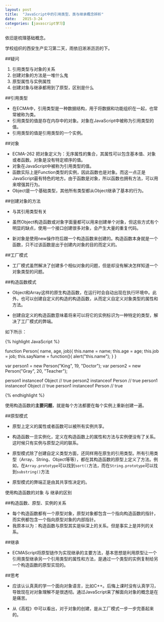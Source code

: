 ```yaml
---
layout: post
title:  "JavaScript中的引用类型、类与继承概念辨析"
date:   2015-3-24 
categories: [javascript学习]
---
```


依旧是梳理基础概念。

学校组织的西安生产实习第二天，雨依旧淅淅沥沥的下。


##疑问

1. 引用类型与对象的关系 
1. 创建对象的方法是一堆什么鬼
2. 原型属性与实例属性
2. 创建对象与继承都用到了原型，区别是什么

##引用类型
- 在ECMA中，引用类型是一种数据结构，用于将数据和功能组织在一起，也常常被称为类。
- 引用类型的值是存在内存中的对象。对象在JavaScript中被称为引用类型的值。
- 引用类型的值是引用类型的一个实例。

##对象

- ECMA-262 把对象定义为：无序属性的集合，其属性可以包含基本值、对象或者函数。对象是没有特定顺序的值。
- 对象在JavaScript中被称为引用类型的值。
- 函数实际上是Function类型的实例，因此函数也是对象。而这一点正是JavaScript最有特色的地方。由于函数是对象，所以函数也拥有方法，可以用来增强其行为。
- Object是一个基础类型，其他所有类型都从Object继承了基本的行为。

##创建对象的方法

- 与其引用类型有关

- 虽然Object构造函数或对象字面量都可以用来创建单个对象，但这些方式有个明显的缺点，使用一个接口创建很多对象，会产生大量的重复代码。

- 新对象是使用new操作符后跟一个构造函数来创建的。构造函数本身就是一个函数，只不过该函数是出于创建内对象的目的而定义的。

##工厂模式

- 工厂模式虽然解决了创建多个相似对象的问题，但是却没有解决怎样知道一个对象类型的问题。

##构造函数模式

- Object和Array这样的原生构造函数，在运行时会自动出现在执行环境中。此外，也可以创建自定义的构造的构造函数，从而定义自定义对象类型的属性和方法。

- 创建自定义的构造函数意味着将来可以将它的实例标识为一种特定的类型，解决了工厂模式的弊端。

如下所示：

{% highlight JavaScript %}

function Person( name, age, job){
  this.name = name;
  this.age = age;
  this.job = job;
  this.sayName = function(){
    alert("this.name");
  }
}

var person1 = new Person("King", 19, "Doctor");
var person2 = new Person("Gray", 20, "Teacher");

person1 instanceof Object // true
person2 instanceof Person // true
person1 instanceof Object // true
person1 instanceof Person // true

{% endhighlight %}

使用构造函数的**主要问题**，就是每个方法都要在每个实例上重新创建一遍。

##原型模式

- 原型上定义的属性或者函数可以被所有实例共享。

- 构造函数一旦实例化，定义在构造函数上的属性和方法与实例便没有了关系。这时候只有实例与原型之间的联系。

- 原型模式除了创建自定义类型方面，还同样用在原生的引用类型。所有引用类型（Array、String、Object等等），都在其构造函数的原型上定义了方法。例如，在`Array.prototype`可以找到`sort()`方法，而在`String.prototype`可以找到`substring()`方法

- 原型模式的弊端正是由其共享性决定的。

使用构造函数的对象 与 继承的区别

##构造函数、原型、实例的关系

- 每个构造函数都有一个原型对象，原型对象都包含一个指向构造函数的指针，而实例都包含一个指向原型对象的内部指针。
- 我原本以为：构造函数与原型其实是纵深上的关系。但是事实上是并列的关系。

##继承

- ECMAScript将原型链作为实现继承的主要方法，基本思想是利用原型让一个引用类型继承另一个引用类型的属性和方法，是通过一个类型的实例复制给另一个构造函数的原型实现的。

##思考

- 应该认认真真的学一个面向对象语言，比如C++。后悔上课时没有认真学习，导致现在对对象理解不是很透彻。通过JavaScript来了解面向对象的概念是在是痛苦。

- 从《高程》中可以看出，对于对象的创建，是从工厂模式一步一步完善起来的。